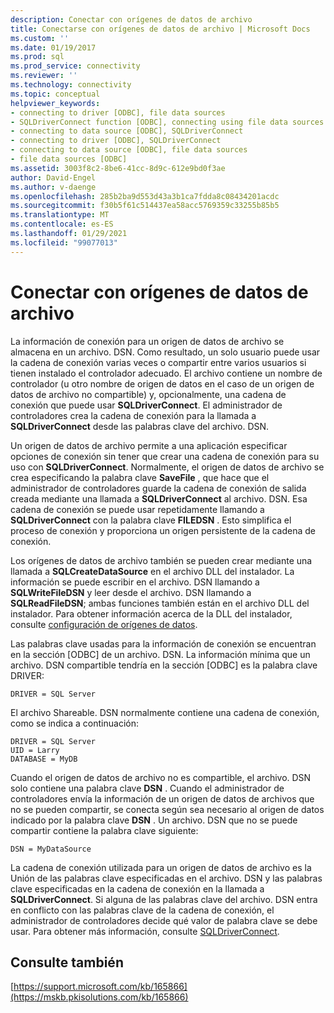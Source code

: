 ```yaml
---
description: Conectar con orígenes de datos de archivo
title: Conectarse con orígenes de datos de archivo | Microsoft Docs
ms.custom: ''
ms.date: 01/19/2017
ms.prod: sql
ms.prod_service: connectivity
ms.reviewer: ''
ms.technology: connectivity
ms.topic: conceptual
helpviewer_keywords:
- connecting to driver [ODBC], file data sources
- SQLDriverConnect function [ODBC], connecting using file data sources
- connecting to data source [ODBC], SQLDriverConnect
- connecting to driver [ODBC], SQLDriverConnect
- connecting to data source [ODBC], file data sources
- file data sources [ODBC]
ms.assetid: 3003f8c2-8be6-41cc-8d9c-612e9bd0f3ae
author: David-Engel
ms.author: v-daenge
ms.openlocfilehash: 285b2ba9d553d43a3b1ca7fdda8c08434201acdc
ms.sourcegitcommit: f30b5f61c514437ea58acc5769359c33255b85b5
ms.translationtype: MT
ms.contentlocale: es-ES
ms.lasthandoff: 01/29/2021
ms.locfileid: "99077013"
---
```

# <a name="connecting-using-file-data-sources"></a>Conectar con orígenes de datos de archivo
La información de conexión para un origen de datos de archivo se almacena en un archivo. DSN. Como resultado, un solo usuario puede usar la cadena de conexión varias veces o compartir entre varios usuarios si tienen instalado el controlador adecuado. El archivo contiene un nombre de controlador (u otro nombre de origen de datos en el caso de un origen de datos de archivo no compartible) y, opcionalmente, una cadena de conexión que puede usar **SQLDriverConnect**. El administrador de controladores crea la cadena de conexión para la llamada a **SQLDriverConnect** desde las palabras clave del archivo. DSN.  
  
 Un origen de datos de archivo permite a una aplicación especificar opciones de conexión sin tener que crear una cadena de conexión para su uso con **SQLDriverConnect**. Normalmente, el origen de datos de archivo se crea especificando la palabra clave **SaveFile** , que hace que el administrador de controladores guarde la cadena de conexión de salida creada mediante una llamada a **SQLDriverConnect** al archivo. DSN. Esa cadena de conexión se puede usar repetidamente llamando a **SQLDriverConnect** con la palabra clave **FILEDSN** . Esto simplifica el proceso de conexión y proporciona un origen persistente de la cadena de conexión.  
  
 Los orígenes de datos de archivo también se pueden crear mediante una llamada a **SQLCreateDataSource** en el archivo DLL del instalador. La información se puede escribir en el archivo. DSN llamando a **SQLWriteFileDSN** y leer desde el archivo. DSN llamando a **SQLReadFileDSN**; ambas funciones también están en el archivo DLL del instalador. Para obtener información acerca de la DLL del instalador, consulte [configuración de orígenes de datos](../../../odbc/reference/install/configuring-data-sources.md).  
  
 Las palabras clave usadas para la información de conexión se encuentran en la sección [ODBC] de un archivo. DSN. La información mínima que un archivo. DSN compartible tendría en la sección [ODBC] es la palabra clave DRIVER:  
  
```  
DRIVER = SQL Server  
```  
  
 El archivo Shareable. DSN normalmente contiene una cadena de conexión, como se indica a continuación:  
  
```  
DRIVER = SQL Server  
UID = Larry  
DATABASE = MyDB  
```  
  
 Cuando el origen de datos de archivo no es compartible, el archivo. DSN solo contiene una palabra clave **DSN** . Cuando el administrador de controladores envía la información de un origen de datos de archivos que no se pueden compartir, se conecta según sea necesario al origen de datos indicado por la palabra clave **DSN** . Un archivo. DSN que no se puede compartir contiene la palabra clave siguiente:  
  
```  
DSN = MyDataSource  
```  
  
 La cadena de conexión utilizada para un origen de datos de archivo es la Unión de las palabras clave especificadas en el archivo. DSN y las palabras clave especificadas en la cadena de conexión en la llamada a **SQLDriverConnect**. Si alguna de las palabras clave del archivo. DSN entra en conflicto con las palabras clave de la cadena de conexión, el administrador de controladores decide qué valor de palabra clave se debe usar. Para obtener más información, consulte [SQLDriverConnect](../../../odbc/reference/syntax/sqldriverconnect-function.md).  
  
## <a name="see-also"></a>Consulte también  
 [https://support.microsoft.com/kb/165866](https://mskb.pkisolutions.com/kb/165866)
